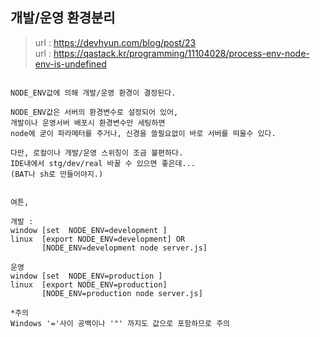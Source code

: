 ## 개발/운영 환경분리
> url : https://devhyun.com/blog/post/23 <br>
> url : https://qastack.kr/programming/11104028/process-env-node-env-is-undefined <br>
```

NODE_ENV값에 의해 개발/운영 환경이 결정된다.

NODE_ENV값은 서버의 환경변수로 설정되어 있어,
개발이나 운영서버 배포시 환경변수만 세팅하면 
node에 굳이 파라메터를 주거나, 신경을 쓸필요없이 바로 서버를 띄울수 있다.

다만, 로컬이나 개발/운영 스위칭이 조금 불편하다.
IDE내에서 stg/dev/real 바꿀 수 있으면 좋은데...
(BAT나 sh로 만들어야지.)


여튼,

개발 : 
window [set  NODE_ENV=development ]
linux  [export NODE_ENV=development] OR
       [NODE_ENV=development node server.js]

운영
window [set  NODE_ENV=production ]
linux  [export NODE_ENV=production]
       [NODE_ENV=production node server.js]

*주의
Windows '='사이 공백이나 '"' 까지도 값으로 포함하므로 주의

```
